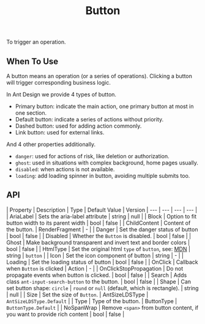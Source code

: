﻿---
category: Components
type: General
title: Button
cover: https://gw.alipayobjects.com/zos/alicdn/fNUKzY1sk/Button.svg
---

To trigger an operation.

## When To Use

A button means an operation (or a series of operations). Clicking a button will trigger corresponding business logic.

In Ant Design we provide 4 types of button.

- Primary button: indicate the main action, one primary button at most in one section.
- Default button: indicate a series of actions without priority.
- Dashed button: used for adding action commonly.
- Link button: used for external links.

And 4 other properties additionally.

- `danger`: used for actions of risk, like deletion or authorization.
- `ghost`: used in situations with complex background, home pages usually.
- `disabled`: when actions is not available.
- `loading`: add loading spinner in button, avoiding multiple submits too.

## API



| Property | Description | Type | Default Value | Version 
| --- | --- | --- | --- |
| AriaLabel | Sets the aria-label attribute         | string    | null         |
| Block | Option to fit button width to its parent width         | bool    | false         | 
| ChildContent | Content of the button.   | RenderFragment    | -         |
| Danger | Set the danger status of button | bool    | false         | 
| Disabled | Whether the `Button` is disabled.         | bool    | false     |
| Ghost | Make background transparent and invert text and border colors | bool    | false         | 
| HtmlType | Set the original html `type` of `button`, see: [MDN]('https://developer.mozilla.org/en-US/docs/Web/HTML/Element/button#attr-type')         | string    | `button` |
| Icon | Set the icon component of button | string | -         | 
| Loading | Set the loading status of button        | bool    | false         | 
| OnClick | Callback when `Button` is clicked          | Action    | -         |
| OnClickStopPropagation | Do not propagate events when button is clicked. | bool    | false    |
| Search | Adds class `ant-input-search-button` to the button.   | bool | false         |
| Shape | Can set button shape: `circle` &#124; `round` or `null` (default, which is rectangle).    | string    | null |
| Size | Set the size of `Button`.         | AntSizeLDSType    | `AntSizeLDSType.Default`         | 
| Type | Type of the button.         | ButtonType | `ButtonType.Default` |
| NoSpanWrap | Remove `<span>` from button content, if you want to provide rich content        | bool | false |


